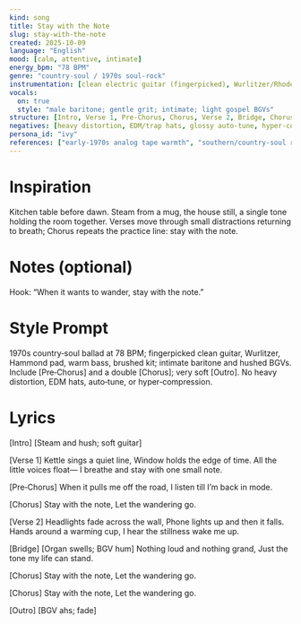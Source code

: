 ```yaml
---
kind: song
title: Stay with the Note
slug: stay-with-the-note
created: 2025-10-09
language: "English"
mood: [calm, attentive, intimate]
energy_bpm: "78 BPM"
genre: "country‑soul / 1970s soul‑rock"
instrumentation: [clean electric guitar (fingerpicked), Wurlitzer/Rhodes, Hammond organ pad, warm electric bass, brushed drums, subtle string pad]
vocals:
  on: true
  style: "male baritone; gentle grit; intimate; light gospel BGVs"
structure: [Intro, Verse 1, Pre‑Chorus, Chorus, Verse 2, Bridge, Chorus, Chorus, Outro]
negatives: [heavy distortion, EDM/trap hats, glossy auto‑tune, hyper‑compression]
persona_id: "ivy"
references: ["early‑1970s analog tape warmth", "southern/country‑soul rhythm section", "soul ballad arrangements"]
---
```


# Inspiration
Kitchen table before dawn. Steam from a mug, the house still, a single tone holding the room together. Verses move through small distractions returning to breath; Chorus repeats the practice line: stay with the note.

# Notes (optional)
Hook: “When it wants to wander, stay with the note.”

# Style Prompt
1970s country‑soul ballad at 78 BPM; fingerpicked clean guitar, Wurlitzer, Hammond pad, warm bass, brushed kit; intimate baritone and hushed BGVs. Include [Pre‑Chorus] and a double [Chorus]; very soft [Outro]. No heavy distortion, EDM hats, auto‑tune, or hyper‑compression.

# Lyrics
[Intro]
[Steam and hush; soft guitar]

[Verse 1]
Kettle sings a quiet line,
Window holds the edge of time.
All the little voices float—
I breathe and stay with one small note.

[Pre‑Chorus]
When it pulls me off the road,
I listen till I’m back in mode.

[Chorus]
Stay with the note,
Let the wandering go.

[Verse 2]
Headlights fade across the wall,
Phone lights up and then it falls.
Hands around a warming cup,
I hear the stillness wake me up.

[Bridge]
[Organ swells; BGV hum]
Nothing loud and nothing grand,
Just the tone my life can stand.

[Chorus]
Stay with the note,
Let the wandering go.

[Chorus]
Stay with the note,
Let the wandering go.

[Outro]
[BGV ahs; fade]

